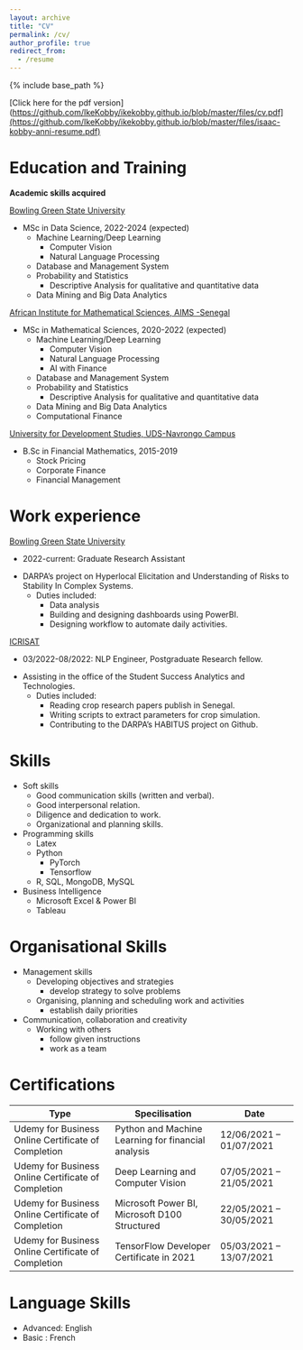```yaml
---
layout: archive
title: "CV"
permalink: /cv/
author_profile: true
redirect_from:
  - /resume
---
```


{% include base_path %}

[Click here for the pdf version](https://github.com/IkeKobby/ikekobby.github.io/blob/master/files/cv.pdf](https://github.com/IkeKobby/ikekobby.github.io/blob/master/files/isaac-kobby-anni-resume.pdf)

Education and Training
======
**Academic skills acquired** 

[Bowling Green State University](https://www.bgsu.edu)
* MSc in Data Science, 2022-2024 (expected)
  * Machine Learning/Deep Learning 
    * Computer Vision
    * Natural Language Processing
  * Database and Management System
  * Probability and Statistics
    * Descriptive Analysis for qualitative and quantitative data
  * Data Mining and Big Data Analytics

[African Institute for Mathematical Sciences, AIMS -Senegal](https://aims-senegal.org/)
* MSc in Mathematical Sciences, 2020-2022 (expected)
  * Machine Learning/Deep Learning 
    * Computer Vision
    * Natural Language Processing
    * AI with Finance
  * Database and Management System
  * Probability and Statistics
    * Descriptive Analysis for qualitative and quantitative data
  * Data Mining and Big Data Analytics
  * Computational Finance

[University for Development Studies, UDS-Navrongo Campus](https://nav.uds.edu.gh/) 

* B.Sc in Financial Mathematics, 2015-2019
  * Stock Pricing
  * Corporate Finance
  * Financial Management


Work experience
======

[Bowling Green State University](https://www.bgsu.edu)

* 2022-current: Graduate Research Assistant
- DARPA’s project on Hyperlocal Elicitation and Understanding of Risks to Stability In Complex Systems.
  * Duties included:
    * Data analysis
    * Building and designing dashboards using PowerBI.
    * Designing workflow to automate daily activities.


[ICRISAT](https://www.icrisat.org/)

* 03/2022-08/2022: NLP Engineer, Postgraduate Research fellow.
- Assisting in the office of the Student Success Analytics and Technologies.
  * Duties included:
    * Reading crop research papers publish in Senegal.
    * Writing scripts to extract parameters for crop simulation.
    * Contributing to the DARPA’s HABITUS project on Github.

Skills
======
* Soft skills
  * Good communication skills (written and verbal).
  * Good interpersonal relation.
  * Diligence and dedication to work.
  * Organizational and planning skills.
* Programming skills
  * Latex
  * Python
    * PyTorch 
    * Tensorflow 
  * R, SQL, MongoDB, MySQL
* Business Intelligence
   * Microsoft Excel & Power BI
   * Tableau

Organisational Skills
======
* Management skills
  * Developing objectives and strategies
    * develop strategy to solve problems
  * Organising, planning and scheduling work and activities
    * establish daily priorities
* Communication, collaboration and creativity
  * Working with others
    * follow given instructions
    * work as a team


Certifications
======

|Type                                               |Specilisation                                     |     Date              |
|---------------------------------------------------|--------------------------------------------------|-----------------------|
|Udemy for Business Online Certificate of Completion|Python and Machine Learning for financial analysis|12/06/2021 – 01/07/2021|
|Udemy for Business Online Certificate of Completion|Deep Learning and Computer Vision                 |07/05/2021 – 21/05/2021|
|Udemy for Business Online Certificate of Completion|Microsoft Power BI, Microsoft D100 Structured     |22/05/2021 – 30/05/2021|
|Udemy for Business Online Certificate of Completion|TensorFlow Developer Certificate in 2021          |05/03/2021 – 13/07/2021|

Language Skills
======
* Advanced: English
* Basic   : French



<!-- Publications
======
  <ul>{% for post in site.publications %}
    {% include archive-single-cv.html %}
  {% endfor %}</ul>
  
Talks
======
  <ul>{% for post in site.talks %}
    {% include archive-single-talk-cv.html %}
  {% endfor %}</ul>
  
Teaching
======
  <ul>{% for post in site.teaching %}
    {% include archive-single-cv.html %}
  {% endfor %}</ul>
  
Service and leadership
======
* Currently signed in to 43 different slack teams -->

